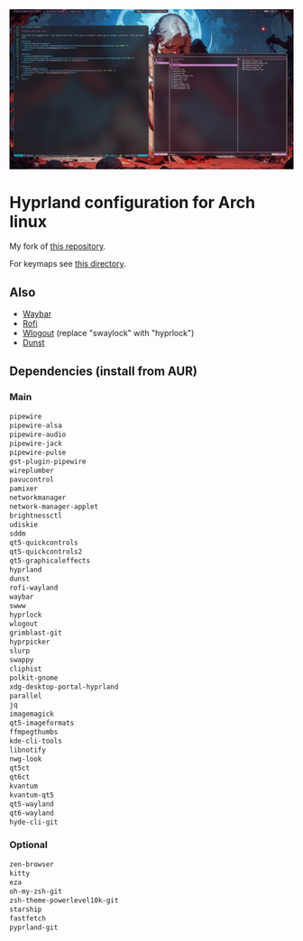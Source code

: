 <div align="center">
  <img src="assets/hyprland.png" alt="PNG" />
</div>


# Hyprland configuration for Arch linux
My fork of [this repository](https://github.com/prasanthrangan/hyprdots).

For keymaps see [this directory](keybinds).

## Also
- [Waybar](https://github.com/PutaMadre1337/waybar)
- [Rofi](https://github.com/prasanthrangan/hyprdots/tree/main/Configs/.config/rofi)
- [Wlogout](https://github.com/prasanthrangan/hyprdots/tree/main/Configs/.config/wlogout) (replace "swaylock" with "hyprlock")
- [Dunst](https://github.com/prasanthrangan/hyprdots/tree/main/Configs/.config/dunst)

## Dependencies (install from AUR)
### Main
```
pipewire                        
pipewire-alsa                   
pipewire-audio                  
pipewire-jack                   
pipewire-pulse                  
gst-plugin-pipewire             
wireplumber                     
pavucontrol                     
pamixer                         
networkmanager                  
network-manager-applet          
brightnessctl                   
udiskie                         
sddm                            
qt5-quickcontrols               
qt5-quickcontrols2              
qt5-graphicaleffects            
hyprland                        
dunst                           
rofi-wayland                    
waybar                          
swww                            
hyprlock
wlogout                         
grimblast-git                   
hyprpicker                      
slurp                           
swappy                          
cliphist                        
polkit-gnome                    
xdg-desktop-portal-hyprland     
parallel                        
jq                              
imagemagick                     
qt5-imageformats                
ffmpegthumbs                    
kde-cli-tools                   
libnotify                       
nwg-look                        
qt5ct                           
qt6ct                           
kvantum                         
kvantum-qt5                     
qt5-wayland                     
qt6-wayland                     
hyde-cli-git                                          
```

### Optional
```
zen-browser
kitty                           
eza                             
oh-my-zsh-git                   
zsh-theme-powerlevel10k-git
starship
fastfetch                       
pyprland-git
```
